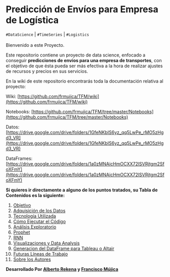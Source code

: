 # Predicción de Envíos para Empresa de Logística

`#DataScience` | `#TimeSeries` | `#Logistics`
<br></br>
Bienvenido a este Proyecto.

Este repositorio contiene un proyecto de data science, enfocado a conseguir **predicciones de envíos para una empresa de transportes**, con el objetivo de que ésta pueda ser más efectiva a la hora de realizar ajustes de recursos y precios en sus servicios.

En la wiki de este repositorio encontrarás toda la documentación relativa al proyecto:

Wiki:       [https://github.com/frmujica/TFM/wiki](https://github.com/frmujica/TFM/wiki)

Notebooks:  [https://github.com/frmujica/TFM/tree/master/Notebooks](https://github.com/frmujica/TFM/tree/master/Notebooks)

Datos:      [https://drive.google.com/drive/folders/1GfeNKbIS6yz_qq5LwPe_rMO5zHgd3_VR](https://drive.google.com/drive/folders/1GfeNKbIS6yz_qq5LwPe_rMO5zHgd3_VR)

DataFrames: [https://drive.google.com/drive/folders/1a0zMNAicHmOCXX72lSVRjtgm2SfoXFmY](https://drive.google.com/drive/folders/1a0zMNAicHmOCXX72lSVRjtgm2SfoXFmY)


**Si quieres ir directamente a alguno de los puntos tratados, su Tabla de Contenidos es la siguiente:**
<ol>
<li><a href="https://github.com/frmujica/TFM/wiki/Objetivo">Objetivo</a></li>

<li><a href="https://github.com/frmujica/TFM/wiki/Adquisición-de-los-Datos">Adquisición de los Datos</a></li>

<li><a href="https://github.com/frmujica/TFM/wiki/Tecnología-Utilizada">Tecnología Utilizada</a></li>


<li><a href="https://github.com/frmujica/TFM/wiki/Cómo-Ejecutar-el-Código">Cómo Ejecutar el Código</a></li>

<li><a href="https://github.com/frmujica/TFM/wiki/Análisis-Exploratorio">Análisis Exploratorio</a></li>

<li><a href="https://github.com/frmujica/TFM/wiki/Prophet">Prophet</a></li>

<li><a href="https://github.com/frmujica/TFM/wiki/RNN">RNN</a></li>

<li><a href="https://github.com/frmujica/TFM/wiki/Visualizaciones-y-Data-Analysis">Visualizaciones y Data Analysis</a></li>

<li><a href="https://github.com/frmujica/TFM/wiki/Generaci%C3%B3n-de-DataFrame-para-la-visualizaci%C3%B3n">Generacion del DataFrame para Tableau o  Altair</a></li>

<li><a href="https://github.com/frmujica/TFM/wiki/Futuras-L%C3%ADneas-de-Trabajo">Futuras Líneas de Trabajo</a></li>

<li><a href="https://github.com/frmujica/TFM/wiki/Sobre-los-Autores">Sobre los Autores</a></li>
</ol>


**Desarrollado Por  [Alberto Rekena](https://es.linkedin.com/in/albertorekena) y [Francisco Mújica](https://www.linkedin.com/in/francisco-m%C3%BAjica-de-la-mora-6ba816135/)**
